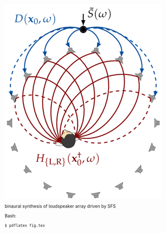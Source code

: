 ![Fig](fig.png)

binaural synthesis of loudspeaker array driven by SFS

Bash:
```Bash
$ pdflatex fig.tex
```
